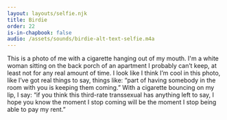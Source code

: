```yaml
---
layout: layouts/selfie.njk
title: Birdie
order: 22
is-in-chapbook: false
audio: /assets/sounds/birdie-alt-text-selfie.m4a
---
```


This is a photo of me with a cigarette hanging out of my mouth. I'm a white woman sitting on the back porch of an apartment I probably can’t keep, at least not for any real amount of time. I look like I think I’m cool in this photo, like I’ve got real things to say, things like: “part of having somebody in the room with you is keeping them coming.” With a cigarette bouncing on my lip, I say: “if you think this third-rate transsexual has anything left to say, I hope you know the moment I stop coming will be the moment I stop being able to pay my rent.”
